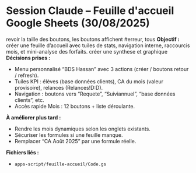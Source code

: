 # Session Claude – Feuille d'accueil Google Sheets (30/08/2025)
revoir la taille des boutons, les boutons affichent #erreur, tous
**Objectif :** créer une feuille d’accueil avec tuiles de stats, navigation interne, raccourcis mois, et mini-analyse des forfaits.
créer une synthese et graphique
**Décisions prises :**
- Menu personnalisé “BDS Hassan” avec 3 actions (créer / boutons retour / refresh).
- Tuiles KPI : élèves (base données clients), CA du mois (valeur provisoire), relances (Relances!D:D).
- Navigation : boutons vers “Requete”, “Suiviannuel”, “base données clients”, etc.
- Accès rapide Mois : 12 boutons + liste déroulante.

**À améliorer plus tard :**
- Rendre les mois dynamiques selon les onglets existants.
- Sécuriser les formules si une feuille manque.
- Remplacer “CA Août 2025” par une formule réelle.

**Fichiers liés :**
- `apps-script/feuille-accueil/Code.gs`
